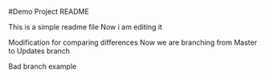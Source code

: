 #Demo Project README

This is a simple readme file
Now i am editing it

Modification for comparing differences
 Now we are branching from Master to Updates branch

Bad branch example
